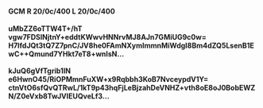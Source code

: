 #### GCM R 20/0c/400 L 20/0c/400
**uMbZZ6oTTW4T+/hT**<br/>**vgw7FDSlNjtnY+eddtKWwvHNNrvMJ8AJn7GMiUG9c0w=**<br/>**H7IfdJQt3tQ7Z7pnC/JV8he0FAmNXymImmnMiWdgI8Bm4dZQ5LsenB1EwC++Qmund7YHkt7eT8+wnIsN...**<br/><br/>
**kJuQ6gVfTgrib1lN**<br/>**e6HwnO45/RiOPMmnFuXW+x9Rqbbh3KoB7NvceypdV1Y=**<br/>**ctnVtO6sfQvQTRwL/1kT9p43hqFjLeBjzahDeVNHZ+vth8oE8oJ0BobEWZN/Z0eVxb8TwJVIEUQveLf3...**